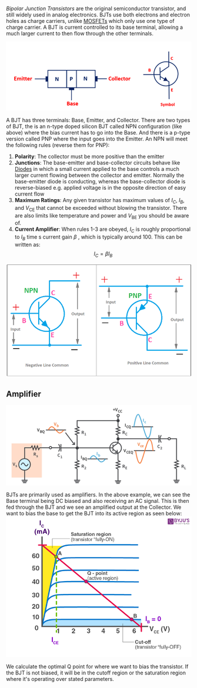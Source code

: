 
*Bipolar Junction Transistors* are the original semiconductor transistor, and still widely used in analog electronics. BJTs use both electrons and electron holes as charge carriers, unlike [MOSFETs](Analog%20FET.md) which only use one type of charge carrier. A BJT is current controlled to its base terminal, allowing a much larger current to then flow through the other terminals.

![](../../Attachments/Pasted%20image%2020230123014856.png)

A BJT has three terminals: Base, Emitter, and Collector. There are two types of BJT, the is an n-type doped silicon BJT called NPN configuration (like above) where the bias current has to go into the Base. And there is a p-type version called PNP where the input goes into the Emitter. An NPN will meet the following rules (reverse them for PNP):
1. **Polarity**: The collector must be more positive than the emitter
2. **Junctions**: The base-emitter and base-collector circuits behave like [Diodes](Diodes.md) in which a small current applied to the base controls a much larger current flowing between the collector and emitter. Normally  the base-emitter diode is conducting, whereas the base-collector diode is reverse-biased e.g. applied voltage is in the opposite direction of easy current flow
3. **Maximum Ratings**: Any given transistor has maximum values of $I_C$, $I_B$, and $V_\text{CE}$  that cannot be exceeded without blowing the transistor. There are also limits like temperature and power and $V_\text{BE}$ you should be aware of.
4. **Current Amplifier**: When rules 1-3 are obeyed, $I_C$ is roughly proportional to $I_B$ time s current gain $\beta$ , which is typically around 100. This can be written as:
$$I_C = \beta I_B$$


![](../../Attachments/Pasted%20image%2020230123020148.png)


## Amplifier

![](../../Attachments/Pasted%20image%2020230123023713.png)

BJTs are primarily used as amplifiers. In the above example, we can see the Base terminal being DC biased and also receiving an AC signal. This is then fed through the BJT and we see an amplified output at the Collector. We want to bias the base to get the BJT into its active region as seen below:
![](../../Attachments/Pasted%20image%2020230123023952.png)

We calculate the optimal Q point for where we want to bias the transistor. If the BJT is not biased, it will be in the cutoff region or the saturation region where it's operating over stated parameters.